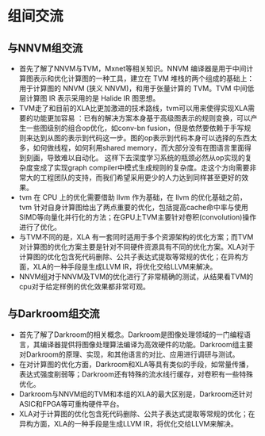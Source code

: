 # 组间交流

## 与NNVM组交流

* 首先了解了NNVM与TVM，Mxnet等相关知识。NNVM 编译器是用于中间计算图表示和优化计算图的一种工具，建立在 TVM 堆栈的两个组成的基础上：用于计算图的 NNVM (狭义 NNVM)，和用于张量计算的 TVM。TVM 中间低层计算图 IR 表示采用的是 Halide IR 图思想。
* TVM走了和目前的XLA比更加激进的技术路线，tvm可以用来使得实现XLA需要的功能更加容易 ：已有的解决方案本身基于高级图表示的规则变换，可以产生一些图级别的组合op优化，如conv-bn fusion，但是依然要依赖于手写规则来达到从图的表示到代码这一步。图的op表示到代码本身可以选择的东西太多，如何做线程，如何利用shared memory，而大部分没有在图语言里面得到刻画，导致难以自动化。 这样下去深度学习系统的瓶颈必然从op实现的复杂度变成了实现graph compiler中模式生成规则的复杂度。走这个方向需要非常大的工程团队的支持，而我们希望采用更少的人力达到同样甚至更好的效果。
* tvm 在 CPU 上的优化需要借助 llvm 作为基础，在 llvm 的优化基础之前，tvm 针对自身计算图给出了两点重要的优化，包括提高cache命中率与使用SIMD等向量化并行化的方法；在GPU上TVM主要针对卷积(convolution)操作进行了优化。
* 与TVM不同的是，XLA 有一套同时适用于多个资源架构的优化方案；而TVM 对计算图的优化方案主要是针对不同硬件资源具有不同的优化方案。XLA对于计算图的优化包含死代码删除、公共子表达式提取等常规的优化；在异构方面，XLA的一种手段是生成LLVM IR，将优化交给LLVM来解决。
* NNVM组对于NNVM及TVM的优化进行了非常精确的测试，从结果看TVM的cpu对于给定样例的优化效果都非常可观。



## 与Darkroom组交流

* 首先了解了Darkroom的相关概念。Darkroom是图像处理领域的一门编程语言，其编译器提供将图像处理算法编译为高效硬件的功能。Darkroom组主要对Darkroom的原理、实现，和其他语言的对比、应用进行调研与测试。
* 在对计算图的优化方面，Darkroom和XLA等具有类似的手段，如常量传播，表达式强度削弱等；Darkroom还有特殊的流水线行缓存，对卷积有一些特殊优化。
* Darkroom与NNVM组的TVM和本组的XLA的最大区别是，Darkroom还针对ASIC和FPGA等可重构硬件平台。
* XLA对于计算图的优化包含死代码删除、公共子表达式提取等常规的优化；在异构方面，XLA的一种手段是生成LLVM IR，将优化交给LLVM来解决。

